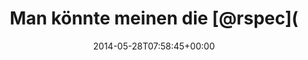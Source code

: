---
retweeted: false
source: <a href="http://twitter.com" rel="nofollow">Twitter Web Client</a>
entities:
  user_mentions:
  - name: RSpec - BDD for Ruby
    screen_name: rspec
    indices:
    - '22'
    - '28'
    id_str: '29239854'
    id: '29239854'
  urls: []
  symbols: []
  media:
  - expanded_url: https://twitter.com/bascht/status/471561196752351232/photo/1
    indices:
    - '91'
    - '113'
    url: http://t.co/1P5MwJPByx
    media_url: http://pbs.twimg.com/media/BotSaL9IYAArUdG.png
    id_str: '471561195829616640'
    id: '471561195829616640'
    media_url_https: https://pbs.twimg.com/media/BotSaL9IYAArUdG.png
    sizes:
      medium:
        w: '351'
        h: '54'
        resize: fit
      large:
        w: '351'
        h: '54'
        resize: fit
      small:
        w: '351'
        h: '54'
        resize: fit
      thumb:
        w: '54'
        h: '54'
        resize: crop
    type: photo
    display_url: pic.twitter.com/1P5MwJPByx
  hashtags: []
display_text_range:
- '0'
- '113'
favorite_count: '3'
id_str: '471561196752351232'
truncated: false
retweet_count: '1'
id: '471561196752351232'
possibly_sensitive: false
created_at: Wed May 28 07:58:45 +0000 2014
favorited: false
full_text: Man könnte meinen die [@rspec](https://twitter.com/rspec) Entwickler haben
  schon mal bei der Telekom gearbeitet. *hust*
lang: de
extended_entities:
  media:
  - expanded_url: https://twitter.com/bascht/status/471561196752351232/photo/1
    indices:
    - '91'
    - '113'
    url: http://t.co/1P5MwJPByx
    media_url: http://pbs.twimg.com/media/BotSaL9IYAArUdG.png
    id_str: '471561195829616640'
    id: '471561195829616640'
    media_url_https: https://pbs.twimg.com/media/BotSaL9IYAArUdG.png
    sizes:
      medium:
        w: '351'
        h: '54'
        resize: fit
      large:
        w: '351'
        h: '54'
        resize: fit
      small:
        w: '351'
        h: '54'
        resize: fit
      thumb:
        w: '54'
        h: '54'
        resize: crop
    type: photo
    display_url: pic.twitter.com/1P5MwJPByx
tags:
- pesos:twitter
date: '2014-05-28T07:58:45+00:00'
src: https://twitter.com/bascht/status/471561196752351232
original_url: https://twitter.com/bascht/status/471561196752351232
type: twitter_tweet
media_url: https://img.bascht.com/twitter/pbs.twimg.com/media/BotSaL9IYAArUdG.png
text: Man könnte meinen die [@rspec](https://twitter.com/rspec) Entwickler haben schon
  mal bei der Telekom gearbeitet. *hust*
title: Man könnte meinen die [@rspec](

---